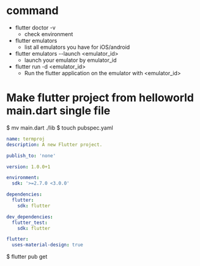 # command
- flutter doctor -v 
  - check environment
- flutter emulators  
  - list all emulators you have for iOS/android 
- flutter emulators --launch <emulator_id>
  - launch your emulator by emulator_id  
- flutter run -d <emulator_id>
  - Run the flutter application on the emulator with <emulator_id>


# Make flutter project from helloworld main.dart single file
$ mv main.dart ./lib
$ touch pubspec.yaml
```yaml
name: termproj
description: A new Flutter project.

publish_to: 'none'

version: 1.0.0+1

environment:
  sdk: '>=2.7.0 <3.0.0'

dependencies:
  flutter:
    sdk: flutter

dev_dependencies:
  flutter_test:
    sdk: flutter

flutter:
  uses-material-design: true

```

$ flutter pub get

